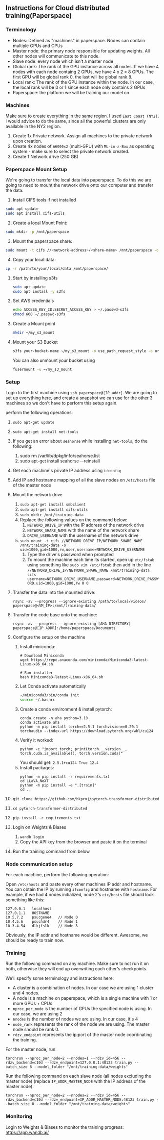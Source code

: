 ## Instructions for Cloud distributed training(Paperspace)

### Terminology
- Nodes: Defined as "machines" in paperspace. Nodes can contain multiple GPUs and CPUs
- Master node: the primary node responsible for updating weights. All other nodes will communicate to this node.
- Slave node: every node which isn't a master node
- Global rank: The rank of the GPU instance across all nodes. If we have 4 nodes with each node containg 2 GPUs, we have 4 x 2 = 8 GPUs. The first GPU will be global rank 0, the last will be global rank 8.
- Local rank: The rank of the GPU instance within the node. In our case, the local rank will be 0 or 1 since each node only contains 2 GPUs
- Paperspace: the platform we will be training our model on


### Machines

Make sure to create everything in the same region. I used `East Coast (NY2)`. I would advice to do the same, since all the powerful clusters are only available in the NY2 region.

1. Create 1x Private network. Assign all machines to the private network upon creation.
2. Create 4x nodes of `A6000x2` (multi-GPU) with `ML-in-a-Box` as operating system - make sure to select the private network created.
3. Create 1 Network drive (250 GB)


### Paperspace Mount Setup
We're going to transfer the local data into paperspace. To do this we are going to need to mount the network drive onto our computer and transfer the data.

1. Install CIFS tools if not installed
```bash
sudo apt update
sudo apt install cifs-utils
```

2. Create a local Mount Point:
```bash
sudo mkdir -p /mnt/paperspace
```

3. Mount the paperspace share:
```bash
sudo mount -t cifs //<network-address>/<share-name> /mnt/paperspace -o username=<your-username>,password=<your-password>,uid=1000,gid=1000
```

4. Copy your local data:
```bash
cp -r /path/to/your/local/data /mnt/paperspace/
```

1. Start by installing s3fs
   ```bash
   sudo apt update
   sudo apt install -y s3fs
   ```
2. Set AWS credentials
   ```bash
   echo ACCESS_KEY_ID:SECRET_ACCESS_KEY > ~/.passwd-s3fs
   chmod 600 ~/.passwd-s3fs
   ```
3. Create a Mount point
   ```bash
   mkdir ~/my_s3_mount
   ```
4. Mount your S3 Bucket
   ```bash
   s3fs your-bucket-name ~/my_s3_mount -o use_path_request_style -o url=https://s3.amazonaws.com -o allow_other
   ```
   You can also unmount your bucket using
   ```bash
   fusermount -u ~/my_s3_mount
   ```


### Setup

Login to the first machine using `ssh paperspace@[IP addr]`. We are going to set up everything here, and create a snapshot we can use for the other 3 machines so we don't have to perform this setup again. 

perform the following operations:

1. `sudo apt-get update`
2. `sudo apt-get install net-tools`
3. If you get an error about `seahorse` while installing `net-tools`, do the following:
   1. sudo rm /var/lib/dpkg/info/seahorse.list
   2. sudo apt-get install seahorse --reinstall
4. Get each machine's private IP address using `ifconfig`
5. Add IP and hostname mapping of all the slave nodes on `/etc/hosts` file of the master node
6. Mount the network drive
   1. `sudo apt-get install smbclient`
   2. `sudo apt-get install cifs-utils`
   3. `sudo mkdir /mnt/training-data`
   4. Replace the following values on the command below:
      1. `NETWORD_DRIVE_IP` with the IP address of the network drive
      2. `NETWORK_SHARE_NAME` with the name of the network share
      3. `DRIVE_USERNAME` with the username of the network drive
   5. `sudo mount -t cifs //NETWORD_DRIVE_IP/NETWORK_SHARE_NAME /mnt/training-data -o uid=1000,gid=1000,rw,user,username=NETWORK_DRIVE_USERNAME`
      1. Type the drive's password when prompted
      2. To mount the machine each time its started, open up `etc/fstab` using something like
      ```sudo vim /etc/fstab``` then add in the line `//NETWORD_DRIVE_IP/NETWORK_SHARE_NAME /mnt/training-data cifs username=NETWORK_DRIVE_USERNAME,password=NETWORK_DRIVE_PASSWORD,uid=1000,gid=1000,rw 0 0`
7. Transfer the data into the mounted drive: 
   ```
   rsync -av --progress --ignore-existing /path/to/local/videos/ paperspace@<VM_IP>:/mnt/training-data/
   ```
8. Transfer the code base onto the machine:
   ```
   rsync -av --progress --ignore-existing [AHA DIRECTORY] paperspace@[IP ADDR]:/home/paperspace/Documents
   ```
9. Configure the setup on the machine
   1. Install miniconda:
      ```
      # Download Miniconda
      wget https://repo.anaconda.com/miniconda/Miniconda3-latest-Linux-x86_64.sh

      # Run installer
      bash Miniconda3-latest-Linux-x86_64.sh
      ```
   2. Let Conda activate automatically
      ```bash
      ~/miniconda3/bin/conda init
      source ~/.bashrc
      ```
   3. Create a conda environment & install pytorch:
      ```
      conda create -n aha python=3.10
      conda activate aha
      python -m pip install torch==2.5.1 torchvision==0.20.1 torchaudio --index-url https://download.pytorch.org/whl/cu124
      ```
   4. Verify it worked:
      ```
      python -c "import torch; print(torch.__version__, torch.cuda.is_available(), torch.version.cuda)"
      ```
      You should get: `2.5.1+cu124 True 12.4`
   5. Install packages:
      ```
      python -m pip install -r requirements.txt
      cd LLaVA_NeXT
      python -m pip install -e ".[train]"
      cd ..
      ```

     
7. `git clone https://github.com/hkproj/pytorch-transformer-distributed`
8. `cd pytorch-transformer-distributed`
9. `pip install -r requirements.txt`
10. Login on Weights & Biases
    1. `wandb login`
    2. Copy the API key from the browser and paste it on the terminal
11. Run the training command from below

### Node communication setup

For each machine, perform the following operation:

Open `/etc/hosts` and paste every other machines IP addr and hostname. You can obtain the IP by running `ifconfig` and hostname with `hostname`. For example, if we had 4 nodes initialized, node 2's `etc/hosts` file should look something like this:

```
127.0.0.1   localhost
127.0.1.1   HOSTNAME
10.5.7.2    psucgene4   // Node 0
10.4.5.6    psuchdr4    // Node 1
10.3.4.54   dlkjfslk    // Node 3
```

Obviously, the IP addr and hostname would be different. Awesome, we should be ready to train now.

### Training

Run the following command on any machine. Make sure to not run it on both, otherwise they will end up overwriting each other's checkpoints.

We'll specify some terminology and instructions here:
- A cluster is a combination of nodes. In our case we are using 1 cluster and 4 nodes.
- A node is a machine on paperspace, which is a single machine with 1 or more GPUs + CPUs
- `nproc_per_node` is the number of GPUs the specified node is using. In our case, we are using 2
- `nnodes` is the number of nodes we are using. In our case, it's 4
- `node_rank` represents the rank of the node we are using. The master node should be rank 0.
- `rdzv_endpoint` represents the ip:port of the master node coordinating the training.

For the master node, run:

`torchrun --nproc_per_node=2 --nnodes=1 --rdzv_id=456 --rdzv_backend=c10d --rdzv_endpoint=127.0.0.1:48123 train.py --batch_size 8 --model_folder "/mnt/training-data/weights"`


Run the following command on each slave node (all nodes excluding the master node) (replace `IP_ADDR_MASTER_NODE` with the IP address of the master node):

`torchrun --nproc_per_node=2 --nnodes=2 --rdzv_id=456 --rdzv_backend=c10d --rdzv_endpoint=IP_ADDR_MASTER_NODE:48123 train.py --batch_size 8 --model_folder "/mnt/training-data/weights"`

### Monitoring

Login to Weights & Biases to monitor the training progress: https://app.wandb.ai/